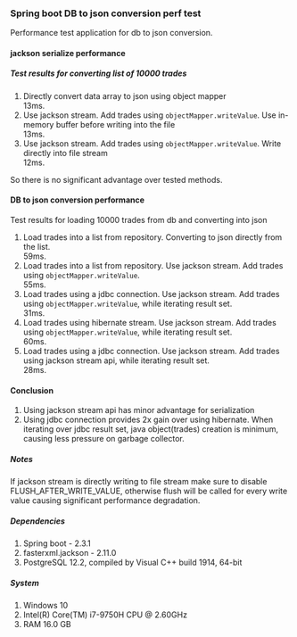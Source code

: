 ### Spring boot DB to json conversion perf test

Performance test application for db to json conversion.

#### jackson serialize performance
##### Test results for converting list of 10000 trades
1. Directly convert data array to json using object mapper  
  13ms.
2. Use jackson stream. Add trades using `objectMapper.writeValue`. Use in-memory buffer before writing into the file  
13ms.
3. Use jackson stream. Add trades using `objectMapper.writeValue`. Write directly into file stream  
12ms.

So there is no significant advantage over tested methods. 

#### DB to json conversion performance
Test results for loading 10000 trades from db and converting into json
1. Load trades into a list from repository. 
Converting to json directly from the list.  
59ms.
2. Load trades into a list from repository. 
Use jackson stream.
Add trades using `objectMapper.writeValue`.  
55ms. 
3. Load trades using a jdbc connection. 
Use jackson stream. 
Add trades using `objectMapper.writeValue`, while iterating result set.  
31ms.
4. Load trades using hibernate stream. 
Use jackson stream. 
Add trades using `objectMapper.writeValue`, while iterating result set.  
60ms.
5. Load trades using a jdbc connection. 
Use jackson stream. 
Add trades using jackson stream api, while iterating result set.  
28ms.

#### Conclusion
1. Using jackson stream api has minor advantage for serialization
2. Using jdbc connection provides 2x gain over using hibernate. When iterating over jdbc result set, java object(trades)
creation is minimum, causing less pressure on garbage collector.

##### Notes
If jackson stream is directly writing to file stream make sure to disable FLUSH_AFTER_WRITE_VALUE, 
otherwise flush will be called for every write value causing significant performance degradation.

##### Dependencies
1. Spring boot - 2.3.1  
2. fasterxml.jackson - 2.11.0
3. PostgreSQL 12.2, compiled by Visual C++ build 1914, 64-bit 

##### System
1. Windows 10 
2. Intel(R) Core(TM) i7-9750H CPU @ 2.60GHz 
3. RAM 16.0 GB 